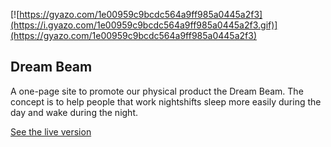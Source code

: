 [![https://gyazo.com/1e00959c9bcdc564a9ff985a0445a2f3](https://i.gyazo.com/1e00959c9bcdc564a9ff985a0445a2f3.gif)](https://gyazo.com/1e00959c9bcdc564a9ff985a0445a2f3)


## Dream Beam
A one-page site to promote our physical product the Dream Beam. The concept is to help people that work nightshifts sleep more easily during the day and wake during the night.

[See the live version](http://martijnkeesmaat.nl/dream/)
